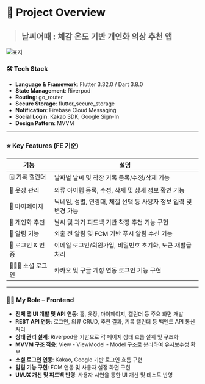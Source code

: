 # 📜 Project Overview

> ## 날씨어때 : 체감 온도 기반 개인화 의상 추천 앱
![표지](https://github.com/user-attachments/assets/62646706-b211-457c-aa22-c3d1c183d7cb)

### 🛠️ Tech Stack
* **Language & Framework**: Flutter 3.32.0 / Dart 3.8.0
* **State Management**: Riverpod
* **Routing**: go\_router
* **Secure Storage**: flutter\_secure\_storage
* **Notification**: Firebase Cloud Messaging
* **Social Login**: Kakao SDK, Google Sign-In
* **Design Pattern**: MVVM

---

### ⭐ Key Features (FE 기준)

| 기능              | 설명                                      |
| --------------- | --------------------------------------- |
| 🗓 기록 캘린더       | 날짜별 날씨 및 착장 기록 등록/수정/삭제 기능              |
| 🧥 옷장 관리        | 의류 아이템 등록, 수정, 삭제 및 상세 정보 확인 기능         |
| 👤 마이페이지        | 닉네임, 성별, 연령대, 체질 선택 등 사용자 정보 입력 및 변경 가능 |
| 🧠 개인화 추천       | 날씨 및 과거 피드백 기반 착장 추천 기능 구현              |
| 🔔 알림 기능        | 외출 전 알림 및 FCM 기반 푸시 알림 수신 기능            |
| 🔐 로그인 & 인증     | 이메일 로그인/회원가입, 비밀번호 초기화, 토큰 재발급 처리       |
| 🧑‍🤝‍🧑 소셜 로그인 | 카카오 및 구글 계정 연동 로그인 기능 구현                     |

---

### 👩‍💻 My Role – Frontend

* **전체 앱 UI 개발 및 API 연동**: 홈, 옷장, 마이페이지, 캘린더 등 주요 화면 개발
* **REST API 연동**: 로그인, 의류 CRUD, 추천 결과, 기록 캘린더 등 백엔드 API 통신 처리
* **상태 관리 설계**: Riverpod을 기반으로 각 페이지 상태 흐름 설계 및 구조화
* **MVVM 구조 적용**: View - ViewModel - Model 구조로 분리하여 유지보수성 확보
* **소셜 로그인 연동**: Kakao, Google 기반 로그인 흐름 구현
* **알림 기능 구현**: FCM 연동 및 사용자 설정 화면 구현
* **UI/UX 개선 및 피드백 반영**: 사용자 시연을 통한 UI 개선 및 테스트 반영

